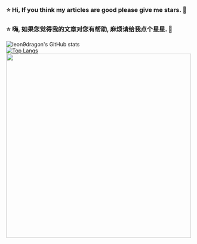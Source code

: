 <!--
**leon9dragon/leon9dragon** is a ✨ _special_ ✨ repository because its `README.md` (this file) appears on your GitHub profile.

Here are some ideas to get you started:

- 🔭 I’m currently working on ...
- 🌱 I’m currently learning ...
- 👯 I’m looking to collaborate on ...
- 🤔 I’m looking for help with ...
- 💬 Ask me about ...
- 📫 How to reach me: ...
- 😄 Pronouns: ...
- ⚡ Fun fact: ...
-->
<h3>⭐ Hi, If you think my articles are good please give me stars. 🌟</h3>  
<h3>⭐ 嗨, 如果您觉得我的文章对您有帮助, 麻烦请给我点个星星. 🌟</h3>   

![leon9dragon's GitHub stats](https://github-readme-stats.vercel.app/api?username=leon9dragon&show_icons=true&theme=radical)  
[![Top Langs](https://github-readme-stats.vercel.app/api/top-langs/?username=leon9dragon&layout=compact&theme=radical&card_width=445)](https://github.com/anuraghazra/github-readme-stats)  
<a href="https://github.com/leon9dragon/all_blogs">
  <img align="center" width=495 src="https://github-readme-stats.vercel.app/api/pin/?username=leon9dragon&repo=all_blogs&show_owner=true&theme=radical" />
</a>  
